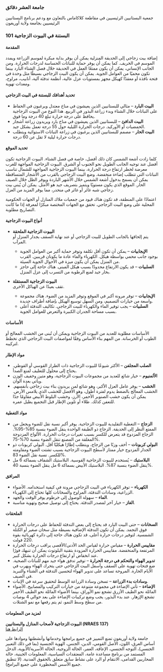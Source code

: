 ### جامعة العشر دقائق  
جمعية البستانيين الرئيسيين في مقاطعة كلاكاماس بالتعاون مع ودعم برنامج البستانيين الرئيسيين بجامعة ولاية أوريغون  

### البستنة في البيوت الزجاجية 101  

#### المقدمة  
إضافة بيت زجاجي إلى الحديقة المنزلية يمكن أن يوفر بداية مبكرة لموسم الزراعة ويمدد الموسم في الخريف. كما يمكن أن يوفر حماية للنباتات الحساسة لدرجات الحرارة. ومن الجانب الإنساني، يمكن أن يكون ممتعًا العمل في الحديقة خلال فصل الشتاء البارد بينما تكون محميًا من العوامل الجوية. يمكن أن يكون البيت الزجاجي بسيطًا مثل وحدة في فتحة نافذة أو معقدًا كهيكل مجهز بمستويات عزل عالية، أنظمة تدفئة آلية، أنابيب، مراوح، ومعدات تهوية.  

#### تحديد أهدافك للبستنة في البيت الزجاجي  
- **البيت البارد** – مثالي للبستانيين الذين يعيشون في مناخ معتدل ويرغبون في الحفاظ على النباتات خلال الشتاء وبدء زراعة البذور في الربيع. هذا النوع من البيوت الزجاجية يحافظ على درجة حرارة تبلغ 40 درجة وما فوق.  
- **البيت الدافئ** – للبستانيين الذين يعيشون في مناخ بارد ويريدون زراعة أشجار الحمضيات أو الأوركيد. درجات الحرارة الليلية حول 55 درجة تعمل بشكل جيد.  
- **البيت الحار** – مصمم للبستانيين الذين يرغبون في زراعة النباتات الاستوائية ويتطلب درجات حرارة ليلية لا تقل عن 60 درجة.  

#### تحديد الموقع  
كلما زادت أشعة الشمس كان ذلك أفضل، خاصة في فصل الشتاء. البيوت الزجاجية تكون أفضل عند توجيه الجانب الطويل نحو الجنوب أو الشرق. البيوت الزجاجية المواجهة للغرب معرضة لخطر ارتفاع درجة الحرارة، بينما البيوت الزجاجية المواجهة للشمال تناسب النباتات التي تتطلب إضاءة منخفضة. وضع البيت الزجاجي بالقرب من الأشجار المتساقطة يمكن أن يسمح بدخول أشعة الشمس خلال الأشهر الباردة ويوفر الظل خلال الصيف الحار. الموقع الذي يكون مستويًا ويتميز بتصريف جيد هو الأمثل. يمكن أن يُبنى بيت زجاجي شبه غائر أو غائر في منحدر، مما يوفر المزيد من العزل.  

اعتمادًا على المنطقة، قد تكون هناك قيود من جمعيات ملاك المنازل أو الجهات الحكومية المحلية على وضع البيت الزجاجي. تحقق مع الجهات المختصة مبكرًا لمعرفة إذا ما كانت التصاريح مطلوبة.  

#### أنواع البيوت الزجاجية  
- **البيوت الزجاجية الملحقة**  
  يتم إلحاقها بالجانب الطويل للبيت الزجاجي أو عند نهاية السقف بجدار المنزل أو المرآب.  
  - **الإيجابيات** – يمكن أن تكون أقل تكلفة وتوفر حماية أكبر من العوامل الجوية بوجود جانب محمي بواسطة هيكل. الكهرباء والماء عادة ما يكونان قريبين. القرب من المنزل يمكن أن يكون ميزة في الأحوال الجوية السيئة.  
  - **السلبيات** – قد يكون الارتفاع محدودًا بسبب هيكل المبنى. هناك حاجة إلى حاجز بخار جيد لمنع الرطوبة من التسرب إلى عزل المنزل.  

- **البيوت الزجاجية المستقلة**  
  تقف بعيدًا عن الهياكل الأخرى.  
  - **الإيجابيات** – توفر مرونة أكبر في الموقع وتوفر المزيد من الضوء. هناك مجموعة واسعة من خيارات التصميم، ومن السهل توسيع الهيكل بإضافة أطراف جديدة.  
  - **السلبيات** – يجب توفير الماء والكهرباء للبيت الزجاجي. تكاليف التدفئة أعلى بسبب مساحة الجدران الكبيرة والتعرض للعوامل الجوية.  

#### الأساسات  
الأساسات مطلوبة للعديد من البيوت الزجاجية ويمكن أن تُبنى من الخشب المعالج أو الطوب أو الخرسانة. من المهم بناء الأساس وفقًا لمواصفات البيت الزجاجي الذي تخطط لتركيبه.  

#### مواد الإطار  
- **الصلب المجلفن** – الأكثر شيوعًا للبيوت الزجاجية ذات الطراز القوسي أو القوطي. يحتاج إلى محلول للتغليف لمنع الصدأ.  
- **الألمنيوم** – خيار شائع للعديد من مجموعات البيوت الزجاجية، وهو متين وخفيف الوزن ويأتي بعدة ألوان.  
- **الخشب** – يوفر عامل العزل الأكبر، وهو شائع لمن يريدون بناء بيت زجاجي بأنفسهم. الخشب المعالج بالضغط يدوم لفترة أطول، وهو الأفضل للخشب الذي يلامس الأرض. يمكن أن يكون خشب الصنوبر الأحمر، الأرز، وخشب البلوط الأبيض مقاومًا جدًا للتعفن كذلك. طلاء أو تلوين الإطار قبل التجميع يطيل عمره.  

#### مواد التغطية  
- **الزجاج** – التغطية التقليدية للبيوت الزجاجية. يوفر أكبر نسبة نقل للضوء ويجعل من الممتع النظر إلى الحديقة. الزجاج ذو الطبقة الواحدة ينقل الضوء بنسبة 85%-95%. الزجاج المزدوج قد يتعرض للكسر بسبب تغيرات درجات الحرارة. الألواح المزدوجة المغلقة من المصنع تنقل الضوء بنسبة 70%-75%.  
- **البولي كربونات** – أخف وزنًا من الزجاج، ويتطلب إطارًا هيكليًا أقل. البولي كربونات ذو الجدار المزدوج خيار ممتاز لأسطح البيوت الزجاجية بسبب تشتت الضوء ومقاومته للكسر. نسبة نقل الضوء 83%.  
- **البلاستيك** – يُستخدم للبيوت الزجاجية القوسية. البلاستيك الشفاف بسماكة 6 مل ينقل الضوء بنسبة 87%. البلاستيك الأبيض بسماكة 6 مل ينقل الضوء بنسبة 40%.  

#### المرافق  
- **الكهرباء** – توفر الكهرباء في البيت الزجاجي مرونة في كيفية استخدامه. الأضواء الزراعية، وسادات التدفئة، المراوح والسخانات كلها تحتاج إلى الكهرباء.  
- **الماء** – سهولة الوصول إلى خرطوم يوفر الوقت والجهد.  
- **الغاز** – خيار آخر لمصدر التدفئة. يحتاج إلى توصيل صحيح وتهوية مناسبة.  

#### الملحقات  
- **السخانات** – حتى البيت البارد قد يحتاج إلى بعض التدفئة للحفاظ على درجات الحرارة فوق التجمد. يمكن أن تكون التدفئة الإضافية بسيطة مثل سخان صغير أو الكتلة الشمسية. لتوفير درجات حرارة أعلى، قد تكون هناك حاجة إلى دائرة كهربائية بقوة 220 فولت.  
- **مقاييس الحرارة** – مقياس حرارة لقياس الحد الأدنى/الأقصى يراقب درجات الحرارة المرتفعة والمنخفضة. مقاييس الحرارة المزودة بتقنية البلوتوث يمكن أن تنبهك فورًا عند انخفاض أو ارتفاع درجات الحرارة بشكل كبير.  
- **تدوير الهواء والتحكم في درجة الحرارة** – توفير تدفق هواء جيد مهم للنباتات الصحية. ضع فتحات تهوية على السقف وأسفل البيت الزجاجي حتى يتحرك الهواء ويهرب في الأيام الحارة. المروحة تساعد على تدوير الهواء لتحسين التدفئة في الشتاء والتبريد في الصيف.  
- **وسادات بدء الزراعة** – تسخن وسادة الزراعة الوسط لتحقيق سرعة في الإنبات.  
- **الإضاءة** – تأتي الإضاءة في مجموعة متنوعة من خيارات التركيب والمصابيح. الأضواء المائلة نحو الطيف الأزرق تشجع نمو الأوراق، بينما الأضواء المائلة نحو الطيف الأحمر تشجع الإزهار. عند بدء البذور، يجب وضع تركيبات الإضاءة على بعد حوالي 4 بوصات من سطح وسط النمو، ثم يتم رفعها مع نمو الشتلات.  

#### لمزيد من المعلومات  
**البيوت الزجاجية لأصحاب المنازل والبستانيين (NRAES 137)**  
[الرابط هنا](https://ecommons.cornell.edu/items/5df07397-71e4-465d-b90f-4ed9032fb301)  

جامعة ولاية أوريغون تمنع التمييز في جميع برامجها وخدماتها وأنشطتها وموادها على أساس العرق، اللون، الأصل القومي، الدين، الجنس، الهوية الجنسية (بما في ذلك التعبير الجنسي)، التوجه الجنسي، الإعاقة، العمر، الحالة الزوجية، الحالة الأسرية/الأبوية، الدخل المستمد من برنامج مساعدة عامة، المعتقدات السياسية، المعلومات الجينية، حالة المحاربين القدامى، الانتقام أو الرد على نشاط سابق متعلق بالحقوق المدنية. (لا تنطبق جميع الأسس المحظورة على جميع البرامج).